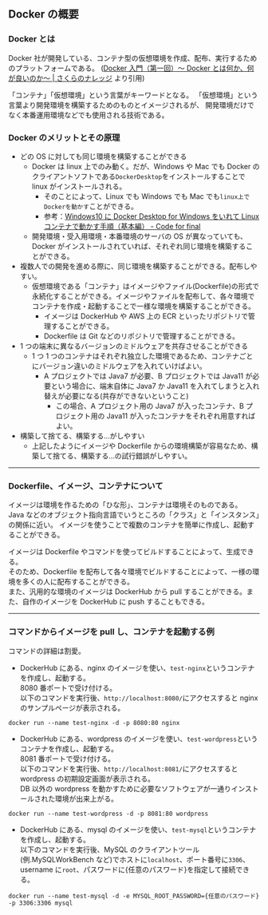 ## Docker の概要

### Docker とは

Docker 社が開発している、コンテナ型の仮想環境を作成、配布、実行するためのプラットフォームである。
([Docker 入門（第一回）～ Docker とは何か、何が良いのか～ | さくらのナレッジ](https://knowledge.sakura.ad.jp/13265/) より引用)

「コンテナ」「仮想環境」という言葉がキーワードとなる。
「仮想環境」という言葉より開発環境を構築するためのものとイメージされるが、
開発環境だけでなく本番運用環境などでも使用される技術である。

### Docker のメリットとその原理

-   どの OS に対しても同じ環境を構築することができる
    -   Docker は linux 上でのみ動く。だが、Windows や Mac でも Docker のクライアントソフトである`DockerDesktop`をインストールすることで linux がインストールされる。
        -   そのことによって、Linux でも Windows でも Mac でも`linux上でDockerを動かす`ことができる。
        -   参考：[Windows10 に Docker Desktop for Windows をいれて Linux コンテナで動かす手順（基本編） - Code for final](https://final.hateblo.jp/entry/2020/05/04/192231)
    -   開発環境・受入用環境・本番環境のサーバの OS が異なっていても、Docker がインストールされていれば、それぞれ同じ環境を構築することができる。
-   複数人での開発を進める際に、同じ環境を構築することができる。配布しやすい。
    -   仮想環境である「コンテナ」はイメージやファイル(Dockerfile)の形式で永続化することができる。イメージやファイルを配布して、各々環境でコンテナを作成・起動することで一様な環境を構築することができる。
        -   イメージは DockerHub や AWS 上の ECR といったリポジトリで管理することができる。
        -   Dockerfile は Git などのリポジトリで管理することができる。
-   1 つの端末に異なるバージョンのミドルウェアを共存させることができる
    -   1 つ 1 つのコンテナはそれぞれ独立した環境であるため、コンテナごとにバージョン違いのミドルウェアを入れていけばよい。
        -   A プロジェクトでは Java7 が必要、B プロジェクトでは Java11 が必要という場合に、端末自体に Java7 か Java11 を入れてしまうと入れ替えが必要になる(共存ができないということ)
            -   この場合、A プロジェクト用の Java7 が入ったコンテナ、B プロジェクト用の Java11 が入ったコンテナをそれぞれ用意すればよい。
-   構築して捨てる、構築する…がしやすい
    -   上記したようにイメージや Dockerfile からの環境構築が容易なため、構築して捨てる、構築する…の試行錯誤がしやすい。

---

### Dockerfile、イメージ、コンテナについて

イメージは環境を作るための「ひな形」、コンテナは環境そのものである。  
Java などのオブジェクト指向言語でいうところの「クラス」と「インスタンス」の関係に近い。
イメージを使うことで複数のコンテナを簡単に作成し、起動することができる。

イメージは Dockerfile やコマンドを使ってビルドすることによって、生成できる。  
そのため、Dockerfile を配布して各々環境でビルドすることによって、一様の環境を多くの人に配布することができる。  
また、汎用的な環境のイメージは DockerHub から pull することができる。また、自作のイメージを DockerHub に push することもできる。

---

### コマンドからイメージを pull し、コンテナを起動する例

コマンドの詳細は割愛。

-   DockerHub にある、nginx のイメージを使い、`test-nginx`というコンテナを作成し、起動する。  
    8080 番ポートで受け付ける。  
    以下のコマンドを実行後、`http://localhost:8080/`にアクセスすると nginx のサンプルページが表示される。

```
docker run --name test-nginx -d -p 8080:80 nginx
```

-   DockerHub にある、wordpress のイメージを使い、`test-wordpress`というコンテナを作成し、起動する。  
    8081 番ポートで受け付ける。  
    以下のコマンドを実行後、`http://localhost:8081/`にアクセスすると wordpress の初期設定画面が表示される。  
    DB 以外の wordpress を動かすために必要なソフトウェアが一通りインストールされた環境が出来上がる。

```
docker run --name test-wordpress -d -p 8081:80 wordpress
```

-   DockerHub にある、mysql のイメージを使い、`test-mysql`というコンテナを作成し、起動する。  
    以下のコマンドを実行後、MySQL のクライアントツール(例.MySQLWorkBench など)でホストに`localhost`、ポート番号に`3306`、username に`root`、パスワードに{任意のパスワード}を指定して接続できる。

```
docker run --name test-mysql -d -e MYSQL_ROOT_PASSWORD={任意のパスワード} -p 3306:3306 mysql
```
